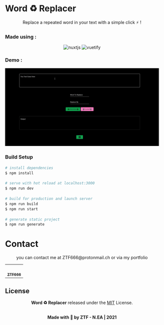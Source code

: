 # Word ♻️ Replacer

<div align="center">
Replace a repeated  word in your text with a simple click ⚡ ! 
</div>

### Made using :

<div align="center">
    <img src="https://www.vectorlogo.zone/logos/nuxtjs/nuxtjs-icon.svg" alt="nuxtjs" width="40" height="40"/>
    <img src="https://seeklogo.com/images/V/vuetify-logo-3BCF73C928-seeklogo.com.png" alt="vuetify" width="40" height="40"/>
</div>

### Demo :

<div align="center">
    <img src="assets/WordRep.gif" alt="demo" />
</div>

### Build Setup

```bash
# install dependencies
$ npm install

# serve with hot reload at localhost:3000
$ npm run dev

# build for production and launch server
$ npm run build
$ npm run start

# generate static project
$ npm run generate
```

# Contact

<div align="center">
<p>you can contact me at ZTF666@protonmail.ch or via my portfolio</p>

</div>

<div align="center">

<table>
  <tr>
    <td align="center"><a href="https://ztfportfolio.web.app/" target='_blank'><img src="https://avatars1.githubusercontent.com/u/32502988?v=4" width="100px;" alt=""/><br /><sub><b>ZTF666</b></sub></a></td>
  </tr>
</table>

</div>

## License

<div align="center">

**Word ♻️ Replacer**
released under the [MIT](LICENSE) License.
<br><br>

<strong><p>Made with 🖤 by ZTF - N.EA | 2021 </p> </strong>

</div>
